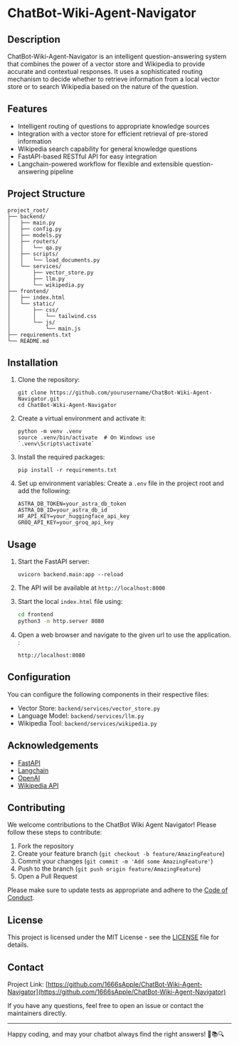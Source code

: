 # ChatBot-Wiki-Agent-Navigator

## Description
ChatBot-Wiki-Agent-Navigator is an intelligent question-answering system that combines the power of a vector store and Wikipedia to provide accurate and contextual responses. It uses a sophisticated routing mechanism to decide whether to retrieve information from a local vector store or to search Wikipedia based on the nature of the question.

## Features
- Intelligent routing of questions to appropriate knowledge sources
- Integration with a vector store for efficient retrieval of pre-stored information
- Wikipedia search capability for general knowledge questions
- FastAPI-based RESTful API for easy integration
- Langchain-powered workflow for flexible and extensible question-answering pipeline

## Project Structure
```
project_root/
├── backend/
│   ├── main.py
│   ├── config.py
│   ├── models.py
│   ├── routers/
│   │   └── qa.py
│   ├── scripts/
│   │   └── load_documents.py
│   └── services/
│       ├── vector_store.py
│       ├── llm.py
│       └── wikipedia.py
├── frontend/
│   ├── index.html
│   └── static/
│       ├── css/
│       │   └── tailwind.css
│       └── js/
│           └── main.js
├── requirements.txt
└── README.md
```

## Installation

1. Clone the repository:
   ```
   git clone https://github.com/yourusername/ChatBot-Wiki-Agent-Navigator.git
   cd ChatBot-Wiki-Agent-Navigator
   ```

2. Create a virtual environment and activate it:
   ```
   python -m venv .venv
   source .venv/bin/activate  # On Windows use `.venv\Scripts\activate`
   ```

3. Install the required packages:
   ```
   pip install -r requirements.txt
   ```

4. Set up environment variables:
   Create a `.env` file in the project root and add the following:
   ```
   ASTRA_DB_TOKEN=your_astra_db_token
   ASTRA_DB_ID=your_astra_db_id
   HF_API_KEY=your_huggingface_api_key
   GROQ_API_KEY=your_groq_api_key
   ```

## Usage

1. Start the FastAPI server:
   ```
   uvicorn backend.main:app --reload
   ```

2. The API will be available at `http://localhost:8000`

3. Start the local `index.html` file using:
   ```bash
   cd frontend
   python3 -m http.server 8080
   ```

3. Open a web browser and navigate to the given url to use the application. :
   ```
   http://localhost:8080

## Configuration

You can configure the following components in their respective files:

- Vector Store: `backend/services/vector_store.py`
- Language Model: `backend/services/llm.py`
- Wikipedia Tool: `backend/services/wikipedia.py`

## Acknowledgements

- [FastAPI](https://fastapi.tiangolo.com/)
- [Langchain](https://python.langchain.com/)
- [OpenAI](https://openai.com/)
- [Wikipedia API](https://pypi.org/project/Wikipedia-API/)


## Contributing

We welcome contributions to the ChatBot Wiki Agent Navigator! Please follow these steps to contribute:

1. Fork the repository
2. Create your feature branch (`git checkout -b feature/AmazingFeature`)
3. Commit your changes (`git commit -m 'Add some AmazingFeature'`)
4. Push to the branch (`git push origin feature/AmazingFeature`)
5. Open a Pull Request

Please make sure to update tests as appropriate and adhere to the [Code of Conduct](CODE_OF_CONDUCT.md).

## License

This project is licensed under the MIT License - see the [LICENSE](LICENSE) file for details.

## Contact

Project Link: [https://github.com/1666sApple/ChatBot-Wiki-Agent-Navigator](https://github.com/1666sApple/ChatBot-Wiki-Agent-Navigator)

If you have any questions, feel free to open an issue or contact the maintainers directly.

---

Happy coding, and may your chatbot always find the right answers! 🤖📚🔍